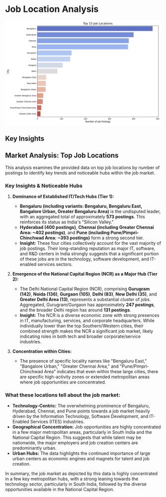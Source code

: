 
# Job Location Analysis

![Top Job Locations](top_locations.png)

## Key Insights
## Market Analysis: Top Job Locations

This analysis examines the provided data on top job locations by number of postings to identify key trends and noticeable hubs within the job market.

### Key Insights & Noticeable Hubs

1.  **Dominance of Established IT/Tech Hubs (Tier 1):**
    *   **Bengaluru (including variants: Bengaluru, Bengaluru East, Bangalore Urban, Greater Bengaluru Area)** is the undisputed leader, with an aggregated total of approximately **573 postings**. This reinforces its status as India's "Silicon Valley."
    *   **Hyderabad (400 postings)**, **Chennai (including Greater Chennai Area: ~402 postings)**, and **Pune (including Pune/Pimpri-Chinchwad Area: ~393 postings)** form a strong second tier.
    *   **Insight:** These four cities collectively account for the vast majority of job postings. Their long-standing reputation as major IT, software, and R&D centers in India strongly suggests that a significant portion of these jobs are in the technology, software development, and IT-enabled services sectors.

2.  **Emergence of the National Capital Region (NCR) as a Major Hub (Tier 2):**
    *   The Delhi National Capital Region (NCR), comprising **Gurugram (142)**, **Noida (136)**, **Gurgaon (105)**, **Delhi (83)**, **New Delhi (35)**, and **Greater Delhi Area (13)**, represents a substantial cluster of jobs. Aggregated, Gurugram/Gurgaon has approximately **247 postings**, and the broader Delhi region has around **131 postings**.
    *   **Insight:** The NCR is a diverse economic zone with strong presences in IT, manufacturing, services, and corporate headquarters. While individually lower than the top Southern/Western cities, their combined strength makes the NCR a significant job market, likely indicating roles in both tech and broader corporate/service industries.

3.  **Concentration within Cities:**
    *   The presence of specific locality names like "Bengaluru East," "Bangalore Urban," "Greater Chennai Area," and "Pune/Pimpri-Chinchwad Area" indicates that even within these large cities, there are specific high-activity zones or extended metropolitan areas where job opportunities are concentrated.

### What these locations tell about the job market:

*   **Technology-Centric:** The overwhelming prominence of Bengaluru, Hyderabad, Chennai, and Pune points towards a job market heavily driven by the Information Technology, Software Development, and IT-Enabled Services (ITES) industries.
*   **Geographical Concentration:** Job opportunities are highly concentrated in a few major metropolitan areas, particularly in South India and the National Capital Region. This suggests that while talent may be nationwide, the major employers and job creation centers are predominantly urban.
*   **Urban Hubs:** The data highlights the continued importance of large urban centers as economic engines and magnets for talent and job creation.

In summary, the job market as depicted by this data is highly concentrated in a few key metropolitan hubs, with a strong leaning towards the technology sector, particularly in South India, followed by the diverse opportunities available in the National Capital Region.
